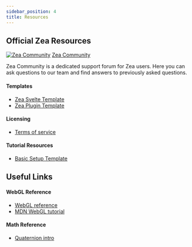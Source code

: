 ```yaml
---
sidebar_position: 4
title: Resources
---
```



<!-- <p>Use these resources to help get you on your way</p> -->

## Official Zea Resources

<div class="card" markdown="1">

[![Zea Community](../../static/img/zea-images/zea-community.png ':class=cardImg')](https://community.zea.live/)
[Zea Community](https://community.zea.live/ ':class=cardTitle')

  <p class="cardText"> Zea Community is a dedicated support forum for Zea users. Here you can ask questions to our team and find answers to previously asked questions. </p>
 </div>

#### Templates

- [Zea Svelte Template](https://github.com/ZeaInc/zea-svelte-template)
- [Zea Plugin Template](https://github.com/ZeaInc/zea-plugin-template)

#### Licensing

- [Terms of service](https://www.zea.live/en/terms-of-service)

#### Tutorial Resources

- [Basic Setup Template](../Tutorials/basic-template.md)

<!-- Might want to make this a separate column -->

## Useful Links

#### WebGL Reference

- [WebGL reference](https://www.khronos.org/files/webgl/webgl-reference-card-1_0.pdf) <!-- link taken from ThreeJS -->
- [MDN WebGL tutorial](https://developer.mozilla.org/en-US/docs/Web/API/WebGL_API)

#### Math Reference

- [Quaternion intro](https://mil.ufl.edu/nechyba/www/__eel6667.f2003/course_materials/t3.quaternions/intro_quaternions.pdf)
